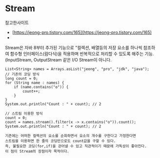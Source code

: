 # Stream

참고한사이트
* [https://jeong-pro.tistory.com/165](https://jeong-pro.tistory.com/165)
* 

Stream은 자바 8부터 추가된 기능으로 "컬렉션, 배열등의 저장 요소를 하나씩 참조하여 함수형 인터페이스(람다식)을 적용하며 반복적으로 처리할 수 있도록 해주는 기능. (InputStream, OutputStream 같은 I/O Stream이 아니다.

~~~
List<String> names = Arrays.asList("jeong", "pro", "jdk", "java");
// 기존의 코딩 방식
long count = 0;
for (String name : names) {
    if (name.contains("o")) {
        count++;
    }
}
System.out.println("Count : " + count); // 2
 
// 스트림 이용한 방식
count = 0;
count = names.stream().filter(x -> x.contains("o")).count();
System.out.println("Count : " + count); // 2

기존에는 어떠한 컬렉션의 요소를 순회하면서 요소의 개수를 구한다고 가정한다면 
스트림을 이용하면 한 줄의 코딩만으로도 count값을 구할 수 있다. 
즉, 불필요한 코딩(for,if)을 걷어낼 수 있고 직관적이기 때문에 가독성이 좋아진다.
이 점이 Stream의 장점이자 목적이다.
~~~


